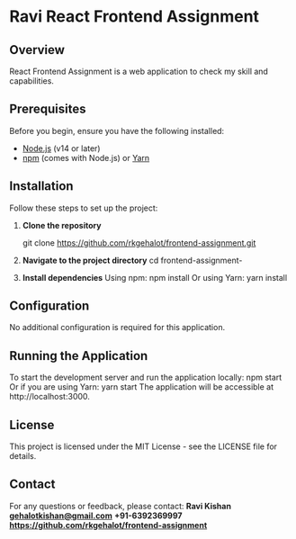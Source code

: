 # Ravi React Frontend Assignment

## Overview

React Frontend Assignment is a web application to check my skill and capabilities.

## Prerequisites

Before you begin, ensure you have the following installed:

- [Node.js](https://nodejs.org/) (v14 or later)
- [npm](https://www.npmjs.com/) (comes with Node.js) or [Yarn](https://yarnpkg.com/)

## Installation

Follow these steps to set up the project:

1. **Clone the repository**

   git clone https://github.com/rkgehalot/frontend-assignment.git

2. **Navigate to the project directory**
   cd frontend-assignment-

3. **Install dependencies**
   Using npm:
   npm install
   Or using Yarn:
   yarn install


## Configuration
No additional configuration is required for this application.

## Running the Application
To start the development server and run the application locally:
   npm start
   Or if you are using Yarn:
   yarn start
The application will be accessible at http://localhost:3000.

## License
This project is licensed under the MIT License - see the LICENSE file for details.

## Contact
For any questions or feedback, please contact:
**Ravi Kishan**
**gehalotkishan@gmail.com**
**+91-6392369997**
**https://github.com/rkgehalot/frontend-assignment**